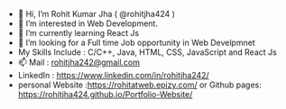 - 👋 Hi, I’m Rohit Kumar Jha ( @rohitjha424 )
- 👀 I’m interested in Web Development.
- 🌱 I’m currently learning React Js
- 💞️ I’m looking for a Full time Job opportunity in Web Develpmnet
- My Skills Include : C/C++, Java, HTML, CSS, JavaScript and React Js
- 📫 Mail : rohitjha242@gmail.com
- LinkedIn : https://www.linkedin.com/in/rohitjha242/ 
- personal Website :https://rohitatweb.epizy.com/  or Github pages:  https://rohitjha424.github.io/Portfolio-Website/   

<!---
rohitjha424/rohitjha424 is a ✨ special ✨ repository because its `README.md` (this file) appears on your GitHub profile.
You can click the Preview link to take a look at your changes.
--->
